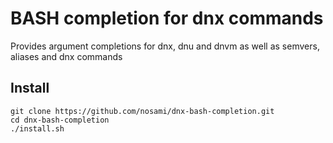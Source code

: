 # BASH completion for dnx commands

Provides argument completions for dnx, dnu and dnvm as well as semvers, aliases and dnx commands

## Install

    git clone https://github.com/nosami/dnx-bash-completion.git
    cd dnx-bash-completion
    ./install.sh
